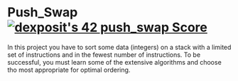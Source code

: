 # Push_Swap [![dexposit's 42 push_swap Score](https://badge42.vercel.app/api/v2/cl2hrwxk3011709jppzcysckf/project/2527793)](https://github.com/JaeSeoKim/badge42)
In this project you have to sort some data (integers) on a stack with a limited set of instructions and in the fewest number of instructions. To be successful, you must learn some of the extensive algorithms and choose tho most appropriate for optimal ordering.

